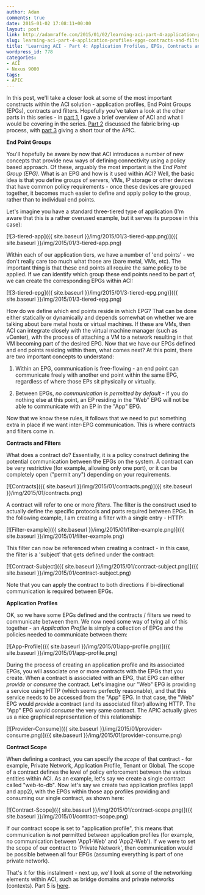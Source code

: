 ```yaml
---
author: Adam
comments: true
date: 2015-01-02 17:08:11+00:00
layout: post
link: http://adamraffe.com/2015/01/02/learning-aci-part-4-application-profiles-epgs-contracts-and-filters/
slug: learning-aci-part-4-application-profiles-epgs-contracts-and-filters
title: 'Learning ACI - Part 4: Application Profiles, EPGs, Contracts and Filters'
wordpress_id: 778
categories:
- ACI
- Nexus 9000
tags:
- APIC
---
```


In this post, we'll take a closer look at some of the most important constructs within the ACI solution - application profiles, End Point Groups (EPGs), contracts and filters. Hopefully you've taken a look at the other parts in this series - in [part 1](https://araffe.github.io/aci/nexus%209000/2014/12/03/learning-aci-part-1-overview), I gave a brief overview of ACI and what I would be covering in the series. [Part 2](https://araffe.github.io/aci/nexus%209000/2014/12/03/learning-aci-part-2-bringing-up-a-fabric) discussed the fabric bring-up process, with [part 3](https://araffe.github.io/aci/nexus%209000/2014/12/03/learning-aci-part-3-getting-familiar-with-the-apic) giving a short tour of the APIC.

**End Point Groups**

You'll hopefully be aware by now that ACI introduces a number of new concepts that provide new ways of defining connectivity using a policy based approach. Of these, arguably the most important is the _End Point Group (EPG)_. What is an EPG and how is it used within ACI? Well, the basic idea is that you define groups of servers, VMs, IP storage or other devices that have common policy requirements - once these devices are grouped together, it becomes much easier to define and apply policy to the group, rather than to individual end points.

Let's imagine you have a standard three-tiered type of application (I'm aware that this is a rather overused example, but it serves its purpose in this case):

[![3-tiered-app]({{ site.baseurl }}/img/2015/01/3-tiered-app.png)]({{ site.baseurl }}/img/2015/01/3-tiered-app.png)

Within each of our application tiers, we have a number of 'end points' - we don't really care too much what those are (bare metal, VMs, etc). The important thing is that these end points all require the same policy to be applied. If we can identify which group these end points need to be part of, we can create the corresponding EPGs within ACI:

[![3-tiered-epg]({{ site.baseurl }}/img/2015/01/3-tiered-epg.png)]({{ site.baseurl }}/img/2015/01/3-tiered-epg.png)

How do we define which end points reside in which EPG? That can be done either statically or dynamically and depends somewhat on whether we are talking about bare metal hosts or virtual machines. If these are VMs, then ACI can integrate closely with the virtual machine manager (such as vCenter), with the process of attaching a VM to a network resulting in that VM becoming part of the desired EPG. Now that we have our EPGs defined and end points residing within them, what comes next? At this point, there are two important concepts to understand:

1) Within an EPG, communication is free-flowing - an end point can communicate freely with another end point within the same EPG, regardless of where those EPs sit physically or virtually.

2) Between EPGs, _no communication is permitted by default_ - if you do nothing else at this point, an EP residing in the "Web" EPG will not be able to communicate with an EP in the "App" EPG.

Now that we know these rules, it follows that we need to put something extra in place if we want inter-EPG communication. This is where contracts and filters come in.

**Contracts and Filters**

What does a contract do? Essentially, it is a policy construct defining the potential communication between the EPGs on the system. A contract can be very restrictive (for example, allowing only one port), or it can be completely open ("permit any") depending on your requirements.

[![Contracts]({{ site.baseurl }}/img/2015/01/contracts.png)]({{ site.baseurl }}/img/2015/01/contracts.png)

A contract will refer to one or more _filters_. The filter is the construct used to actually define the specific protocols and ports required between EPGs. In the following example, I am creating a filter with a single entry - HTTP:

[![Filter-example]({{ site.baseurl }}/img/2015/01/filter-example.png)]({{ site.baseurl }}/img/2015/01/filter-example.png)

This filter can now be referenced when creating a contract - in this case, the filter is a 'subject' that gets defined under the contract:

[![Contract-Subject]({{ site.baseurl }}/img/2015/01/contract-subject.png)]({{ site.baseurl }}/img/2015/01/contract-subject.png)

Note that you can apply the contract to both directions if bi-directional communication is required between EPGs.

**Application Profiles**

OK, so we have some EPGs defined and the contracts / filters we need to communicate between them. We now need some way of tying all of this together - an _Application Profile_ is simply a collection of EPGs and the policies needed to communicate between them:

[![App-Profile]({{ site.baseurl }}/img/2015/01/app-profile.png)]({{ site.baseurl }}/img/2015/01/app-profile.png)

During the process of creating an application profile and its associated EPGs, you will associate one or more contracts with the EPGs that you create. When a contract is associated with an EPG, that EPG can either _provide_ or _consume_ the contract. Let's imagine our "Web" EPG is providing a service using HTTP (which seems perfectly reasonable), and that this service needs to be accessed from the "App" EPG. In that case, the "Web" EPG would _provide_ a contract (and its associated filter) allowing HTTP. The "App" EPG would _consume_ the very same contract. The APIC actually gives us a nice graphical representation of this relationship:

[![Provider-Consume]({{ site.baseurl }}/img/2015/01/provider-consume.png)]({{ site.baseurl }}/img/2015/01/provider-consume.png)

**Contract Scope**

When defining a contract, you can specify the _scope_ of that contract - for example, Private Network, Application Profile, Tenant or Global. The scope of a contract defines the level of policy enforcement between the various entities within ACI. As an example, let's say we create a single contract called "web-to-db". Now let's say we create two application profiles (app1 and app2), with the EPGs within those app profiles providing and consuming our single contract, as shown here:

[![Contract-Scope]({{ site.baseurl }}/img/2015/01/contract-scope.png)]({{ site.baseurl }}/img/2015/01/contract-scope.png)

If our contract scope is set to "application profile", this means that communication is _not_ permitted between application profiles (for example, no communication between 'App1-Web' and 'App2-Web'). If we were to set the scope of our contract to 'Private Network', then communication would be possible between all four EPGs (assuming everything is part of one private network).

That's it for this instalment - next up, we'll look at some of the networking elements within ACI, such as bridge domains and private networks (contexts). Part 5 is [here](https://araffe.github.io/aci/nexus%209000/2015/01/06/learning-aci-part-5-private-networks-bridge-domains-and-subnets).
